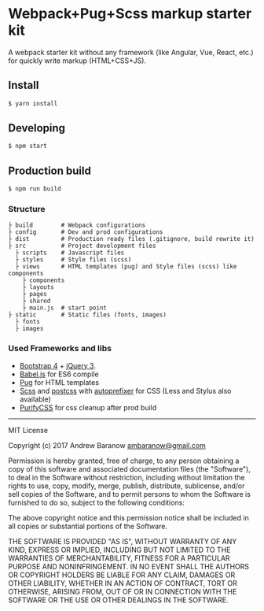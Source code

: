 # Webpack+Pug+Scss markup starter kit

A webpack starter kit without any framework (like Angular, Vue, React, etc.) for quickly write markup (HTML+CSS+JS).

## Install

```bash
$ yarn install
```

## Developing

```bash
$ npm start
```

## Production build

```bash
$ npm run build
```

### Structure

```
├ build        # Webpack configurations
├ config       # Dev and prod configurations
├ dist         # Production ready files (.gitignore, build rewrite it)
├ src          # Project development files
  ├ scripts    # Javascript files
  ├ styles     # Style files (scss)
  ├ views      # HTML templates (pug) and Style files (scss) like components
    ├ components
    ├ layouts
    ├ pages
    ├ shared
    ├ main.js  # start point
├ static       # Static files (fonts, images)
  ├ fonts
  ├ images
```

### Used Frameworks and libs

* [Bootstrap 4](https://getbootstrap.com/) + [jQuery 3](https://jquery.com/).
* [Babel.js](https://babeljs.io/) for ES6 compile
* [Pug](https://pugjs.org/) for HTML templates
* [Scss](http://sass-lang.com/) and [postcss](https://github.com/postcss/postcss) with [autoprefixer](https://github.com/postcss/autoprefixer) for CSS (Less and Stylus also available)
* [PurifyCSS](https://github.com/purifycss/purifycss) for css cleanup after prod build


-----

MIT License

Copyright (c) 2017 Andrew Baranow <ambaranow@gmail.com>

Permission is hereby granted, free of charge, to any person obtaining a copy
of this software and associated documentation files (the "Software"), to deal
in the Software without restriction, including without limitation the rights
to use, copy, modify, merge, publish, distribute, sublicense, and/or sell
copies of the Software, and to permit persons to whom the Software is
furnished to do so, subject to the following conditions:

The above copyright notice and this permission notice shall be included in all
copies or substantial portions of the Software.

THE SOFTWARE IS PROVIDED "AS IS", WITHOUT WARRANTY OF ANY KIND, EXPRESS OR
IMPLIED, INCLUDING BUT NOT LIMITED TO THE WARRANTIES OF MERCHANTABILITY,
FITNESS FOR A PARTICULAR PURPOSE AND NONINFRINGEMENT. IN NO EVENT SHALL THE
AUTHORS OR COPYRIGHT HOLDERS BE LIABLE FOR ANY CLAIM, DAMAGES OR OTHER
LIABILITY, WHETHER IN AN ACTION OF CONTRACT, TORT OR OTHERWISE, ARISING FROM,
OUT OF OR IN CONNECTION WITH THE SOFTWARE OR THE USE OR OTHER DEALINGS IN THE
SOFTWARE.
